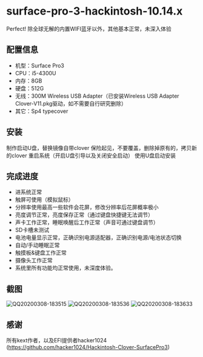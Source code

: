 # surface-pro-3-hackintosh-10.14.x
Perfect! 除全球无解的内置WIFI蓝牙以外，其他基本正常，未深入体验

## 配置信息
* 机型：Surface Pro3
* CPU：i5-4300U
* 内存：8GB
* 硬盘：512G
* 无线：300M Wireless USB Adapter（已安装Wireless USB Adapter Clover-V11.pkg驱动，如不需要自行研究删除）
* 其它：Sp4 typecover

## 安装
制作启动U盘，替换镜像自带clover 保险起见，不要覆盖，删除掉原有的，拷贝新的clover
重启系统（开启U盘引导以及关闭安全启动）
使用U盘启动安装

## 完成进度
* 进系统正常
* 触屏可使用（模拟鼠标）
* 分辨率使用最高一些软件会花屏，修改分辨率后花屏概率极小
* 亮度调节正常，亮度保存正常（通过键盘快捷键无法调节）
* 声卡工作正常，睡眠唤醒后工作正常（声音可通过键盘调节）
* SD卡槽未测试
* 电池电量显示正常，正确识别电源适配器，正确识别电源/电池状态切换
* 自动/手动睡眠正常
* 触摸板&键盘工作正常
* 摄像头工作正常
* 系统里所有功能均正常使用，未深度体验。

## 截图
![QQ20200308-183515](https://github.com/MutouRenMe/Hackintosh-Clover-SurfacePro3/blob/master/screenshot/QQ20200308-183515.png)
![QQ20200308-183536](https://github.com/MutouRenMe/Hackintosh-Clover-SurfacePro3/blob/master/screenshot/QQ20200308-183536.png)
![QQ20200308-183633](https://github.com/MutouRenMe/Hackintosh-Clover-SurfacePro3/blob/master/screenshot/QQ20200308-183633.png)
## 感谢
所有kext作者，以及EFI提供者hacker1024 (https://github.com/hacker1024/Hackintosh-Clover-SurfacePro3)
